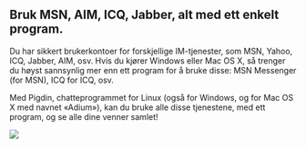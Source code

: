 <?php require("../../entete.php");?> <?php require("../../base.php");?> <?php require("../../fonctions.php");?>

<div id="corps">

<h2>Bruk MSN, AIM, ICQ, Jabber, alt med ett enkelt program.</h2>

Du har sikkert brukerkontoer for forskjellige IM-tjenester, som MSN, Yahoo, ICQ, Jabber, AIM, osv. Hvis du kjører Windows eller Mac OS X, så trenger du høyst sannsynlig mer enn ett program for å bruke disse: MSN Messenger (for MSN), ICQ for ICQ, osv.

Med Pigdin, chatteprogrammet for Linux (også for Windows, og for Mac OS X med navnet «Adium»), kan du bruke alle disse tjenestene, med ett program, og se alle dine venner samlet!

<img src="Images/gaim_im_services.png" />

</div>  
